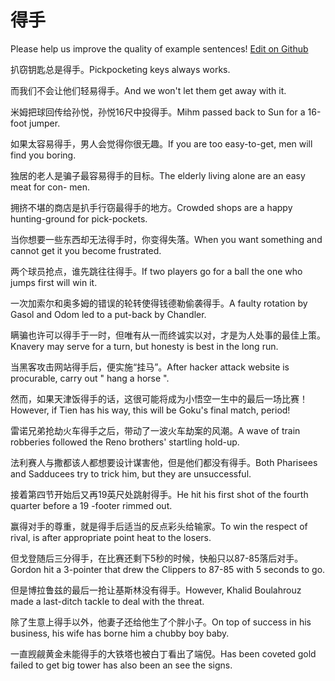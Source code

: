 # 得手

Please help us improve the quality of example sentences! [Edit on Github](https://github.com/jiyushe/jiyu-example-sentence-source/blob/main/chinese/deshou.md)

<p><span class="chinese">扒窃钥匙总是得手。</span><span class="english">Pickpocketing keys always works.</span></p>

<p><span class="chinese">而我们不会让他们轻易得手。</span><span class="english">And we won't let them get away with it.</span></p>

<p><span class="chinese">米姆把球回传给孙悦，孙悦16尺中投得手。</span><span class="english">Mihm passed back to Sun for a 16-foot jumper.</span></p>

<p><span class="chinese">如果太容易得手，男人会觉得你很无趣。</span><span class="english">If you are too easy-to-get, men will find you boring.</span></p>

<p><span class="chinese">独居的老人是骗子最容易得手的目标。</span><span class="english">The elderly living alone are an easy meat for con- men.</span></p>

<p><span class="chinese">拥挤不堪的商店是扒手行窃最得手的地方。</span><span class="english">Crowded shops are a happy hunting-ground for pick-pockets.</span></p>

<p><span class="chinese">当你想要一些东西却无法得手时，你变得失落。</span><span class="english">When you want something and cannot get it you become frustrated.</span></p>

<p><span class="chinese">两个球员抢点，谁先跳往往得手。</span><span class="english">If two players go for a ball the one who jumps first will win it.</span></p>

<p><span class="chinese">一次加索尔和奥多姆的错误的轮转使得钱德勒偷袭得手。</span><span class="english">A faulty rotation by Gasol and Odom led to a put-back by Chandler.</span></p>

<p><span class="chinese">瞒骗也许可以得手于一时，但唯有从一而终诚实以对，才是为人处事的最佳上策。</span><span class="english">Knavery may serve for a turn, but honesty is best in the long run.</span></p>

<p><span class="chinese">当黑客攻击网站得手后，便实施“挂马”。</span><span class="english">After hacker attack website is procurable, carry out " hang a horse ".</span></p>

<p><span class="chinese">然而，如果天津饭得手的话，这很可能将成为小悟空一生中的最后一场比赛！</span><span class="english">However, if Tien has his way, this will be Goku's final match, period!</span></p>

<p><span class="chinese">雷诺兄弟抢劫火车得手之后，带动了一波火车劫案的风潮。</span><span class="english">A wave of train robberies followed the Reno brothers' startling hold-up.</span></p>

<p><span class="chinese">法利赛人与撒都该人都想要设计谋害他，但是他们都没有得手。</span><span class="english">Both Pharisees and Sadducees try to trick him, but they are unsuccessful.</span></p>

<p><span class="chinese">接着第四节开始后又再19英尺处跳射得手。</span><span class="english">He hit his first shot of the fourth quarter before a 19 -footer rimmed out.</span></p>

<p><span class="chinese">赢得对手的尊重，就是得手后适当的反点彩头给输家。</span><span class="english">To win the respect of rival, is after appropriate point heat to the losers.</span></p>

<p><span class="chinese">但戈登随后三分得手，在比赛还剩下5秒的时候，快船只以87-85落后对手。</span><span class="english">Gordon hit a 3-pointer that drew the Clippers to 87-85 with 5 seconds to go.</span></p>

<p><span class="chinese">但是博拉鲁兹的最后一抢让基斯林没有得手。</span><span class="english">However, Khalid Boulahrouz made a last-ditch tackle to deal with the threat.</span></p>

<p><span class="chinese">除了生意上得手以外，他妻子还给他生了个胖小子。</span><span class="english">On top of success in his business, his wife has borne him a chubby boy baby.</span></p>

<p><span class="chinese">一直觊觎黄金未能得手的大铁塔也被白丁看出了端倪。</span><span class="english">Has been coveted gold failed to get big tower has also been an see the signs.</span></p>

